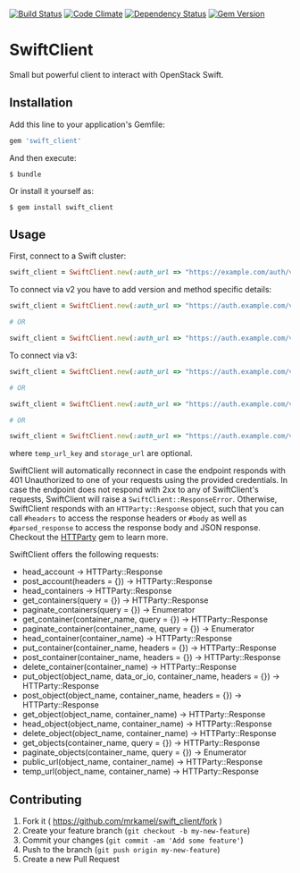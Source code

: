 [![Build Status](https://secure.travis-ci.org/mrkamel/swift_client.png?branch=master)](http://travis-ci.org/mrkamel/swift_client)
[![Code Climate](https://codeclimate.com/github/mrkamel/swift_client.png)](https://codeclimate.com/github/mrkamel/swift_client)
[![Dependency Status](https://gemnasium.com/mrkamel/swift_client.png?travis)](https://gemnasium.com/mrkamel/swift_client)
[![Gem Version](https://badge.fury.io/rb/swift_client.svg)](http://badge.fury.io/rb/swift_client)

# SwiftClient

Small but powerful client to interact with OpenStack Swift.

## Installation

Add this line to your application's Gemfile:

```ruby
gem 'swift_client'
```

And then execute:

    $ bundle

Or install it yourself as:

    $ gem install swift_client

## Usage

First, connect to a Swift cluster:

```ruby
swift_client = SwiftClient.new(:auth_url => "https://example.com/auth/v1.0", :username => "account:username", :api_key => "api key", :temp_url_key => "temp url key", :storage_url => "https://example.com/v1/AUTH_account")
```

To connect via v2 you have to add version and method specific details:

```ruby
swift_client = SwiftClient.new(:auth_url => "https://auth.example.com/v2.0", :storage_url => "https://storage.example.com/v1/AUTH_account", :tenant_name => "tenant", :username => "username", :password => "password")

# OR

swift_client = SwiftClient.new(:auth_url => "https://auth.example.com/v2.0", :storage_url => "https://storage.example.com/v1/AUTH_account", :tenant_name => "tenant", :access_key => "access key", :secret_key => "secret key")
```

To connect via v3:

```ruby
swift_client = SwiftClient.new(:auth_url => "https://auth.example.com/v3", :storage_url => "https://storage.example.com/v1/AUTH_account", :username => "username", :password => "password", :domain => "example.com") # domain_id is valid as well

# OR

swift_client = SwiftClient.new(:auth_url => "https://auth.example.com/v3", :storage_url => "https://storage.example.com/v1/AUTH_account", :user_id => "user id", :password => "password")

# OR

swift_client = SwiftClient.new(:auth_url => "https://auth.example.com/v3", :storage_url => "https://storage.example.com/v1/AUTH_account", :token => "token")
```

where `temp_url_key` and `storage_url` are optional.

SwiftClient will automatically reconnect in case the endpoint responds with 401
Unauthorized to one of your requests using the provided credentials. In case
the endpoint does not respond with 2xx to any of SwiftClient's requests,
SwiftClient will raise a `SwiftClient::ResponseError`. Otherwise, SwiftClient
responds with an `HTTParty::Response` object, such that you can call `#headers`
to access the response headers or `#body` as well as `#parsed_response` to
access the response body and JSON response. Checkout the
[HTTParty](https://github.com/jnunemaker/httparty) gem to learn more.

SwiftClient offers the following requests:

* head_account -> HTTParty::Response
* post_account(headers = {}) -> HTTParty::Response
* head_containers -> HTTParty::Response
* get_containers(query = {}) -> HTTParty::Response
* paginate_containers(query = {}) -> Enumerator
* get_container(container_name, query = {}) -> HTTParty::Response
* paginate_container(container_name, query = {}) -> Enumerator
* head_container(container_name) -> HTTParty::Response
* put_container(container_name, headers = {}) -> HTTParty::Response
* post_container(container_name, headers = {}) -> HTTParty::Response
* delete_container(container_name) -> HTTParty::Response
* put_object(object_name, data_or_io, container_name, headers = {}) -> HTTParty::Response
* post_object(object_name, container_name, headers = {}) -> HTTParty::Response
* get_object(object_name, container_name) -> HTTParty::Response
* head_object(object_name, container_name) -> HTTParty::Response
* delete_object(object_name, container_name) -> HTTParty::Response
* get_objects(container_name, query = {}) -> HTTParty::Response
* paginate_objects(container_name, query = {}) -> Enumerator
* public_url(object_name, container_name) -> HTTParty::Response
* temp_url(object_name, container_name) -> HTTParty::Response

## Contributing

1. Fork it ( https://github.com/mrkamel/swift_client/fork )
2. Create your feature branch (`git checkout -b my-new-feature`)
3. Commit your changes (`git commit -am 'Add some feature'`)
4. Push to the branch (`git push origin my-new-feature`)
5. Create a new Pull Request
